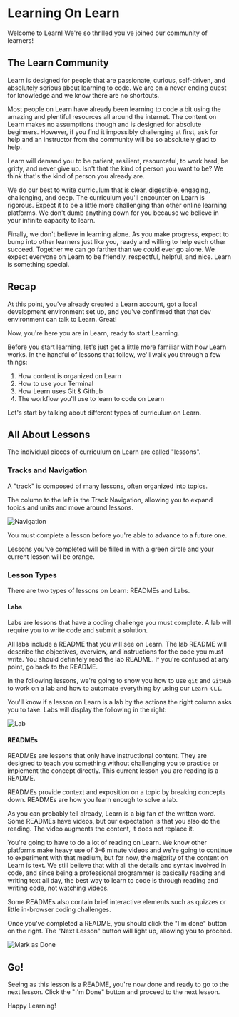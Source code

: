 # Learning On Learn

Welcome to Learn! We're so thrilled you've joined our community of learners!

## The Learn Community

Learn is designed for people that are passionate, curious, self-driven, and absolutely serious about learning to code. We are on a never ending quest for knowledge and we know there are no shortcuts.

Most people on Learn have already been learning to code a bit using the amazing and plentiful resources all around the internet. The content on Learn makes no assumptions though and is designed for absolute beginners. However, if you find it impossibly challenging at first, ask for help and an instructor from the community will be so absolutely glad to help.

Learn will demand you to be patient, resilient, resourceful, to work hard, be gritty, and never give up. Isn't that the kind of person you want to be? We think that's the kind of person you already are.

We do our best to write curriculum that is clear, digestible, engaging, challenging, and deep. The curriculum you'll encounter on Learn is rigorous. Expect it to be a little more challenging than other online learning platforms. We don't dumb anything down for you because we believe in your infinite capacity to learn.

Finally, we don't believe in learning alone. As you make progress, expect to bump into other learners just like you, ready and willing to help each other succeed. Together we can go farther than we could ever go alone. We expect everyone on Learn to be friendly, respectful, helpful, and nice. Learn is something special.

## Recap

At this point, you've already created a Learn account, got a local development environment set up, and you've confirmed that that dev environment can talk to Learn. Great!

Now, you're here you are in Learn, ready to start Learning.

Before you start learning, let's just get a little more familiar with how Learn works. In the handful of lessons that follow, we'll walk you through a few things:

1. How content is organized on Learn
2. How to use your Terminal
3. How Learn uses Git & Github
4. The workflow you'll use to learn to code on Learn

Let's start by talking about different types of curriculum on Learn.

## All About Lessons

The individual pieces of curriculum on Learn are called "lessons".

### Tracks and Navigation

A "track" is composed of many lessons, often organized into topics.

The column to the left is the Track Navigation, allowing you to expand topics and units and move around lessons.

![Navigation](https://dl.dropboxusercontent.com/s/0wsaxtpb8ew5jad/2015-09-30%20at%209.37%20PM.png)

You must complete a lesson before you're able to advance to a future one.

Lessons you've completed will be filled in with a green circle and your current lesson will be orange.

### Lesson Types

There are two types of lessons on Learn: READMEs and Labs.

#### Labs

Labs are lessons that have a coding challenge you must complete. A lab will require you to write code and submit a solution.

All labs include a README that you will see on Learn. The lab README will describe the objectives, overview, and instructions for the code you must write. You should definitely read the lab README. If you're confused at any point, go back to the README.

In the following lessons, we're going to show you how to use `git` and `GitHub` to work on a lab and how to automate everything by using our `Learn CLI`.

You'll know if a lesson on Learn is a lab by the actions the right column asks you to take. Labs will display the following in the right:

![Lab](https://dl.dropboxusercontent.com/s/lzryoszkjec4bwv/2015-09-30%20at%2010.16%20PM.png)

#### READMEs

READMEs are lessons that only have instructional content. They are designed to teach you something without challenging you to practice or implement the concept directly. This current lesson you are reading is a README.

READMEs provide context and exposition on a topic by breaking concepts down. READMEs are how you learn enough to solve a lab.

As you can probably tell already, Learn is a big fan of the written word. Some READMEs have videos, but our expectation is that you also do the reading. The video augments the content, it does not replace it.

You're going to have to do a lot of reading on Learn. We know other platforms make heavy use of 3-6 minute videos and we're going to continue to experiment with that medium, but for now, the majority of the content on Learn is text. We still believe that with all the details and syntax involved in code, and since being a professional programmer is basically reading and writing text all day, the best way to learn to code is through reading and writing code, not watching videos.

Some READMEs also contain brief interactive elements such as quizzes or little in-browser coding challenges.

Once you've completed a README, you should click the "I'm done" button on the right. The "Next Lesson" button will light up, allowing you to proceed.

![Mark as Done](https://dl.dropboxusercontent.com/s/beuipk0utcrxkxi/2015-09-30%20at%209.59%20PM.png)

## Go!

Seeing as this lesson is a README, you're now done and ready to go to the next lesson. Click the "I'm Done" button and proceed to the next lesson.

Happy Learning!
